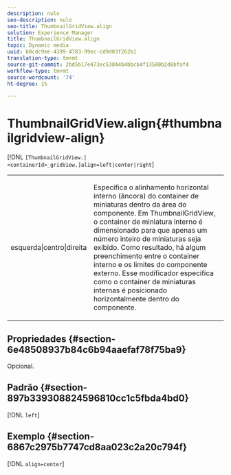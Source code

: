 ```yaml
---
description: nulo
seo-description: nulo
seo-title: ThumbnailGridView.align
solution: Experience Manager
title: ThumbnailGridView.align
topic: Dynamic media
uuid: b0cdc9ee-4399-4783-99ec-cd9d03f262b1
translation-type: tm+mt
source-git-commit: 2bd5b17e473ec53844b4bbcb4f13580b2d6bfaf4
workflow-type: tm+mt
source-wordcount: '74'
ht-degree: 1%

---
```



# ThumbnailGridView.align{#thumbnailgridview-align}

[!DNL `[ThumbnailGridView.|<containerId>_gridView.]align=left|center|right`]

<table id="table_95890560230C48BBB03A8082F56382CA"> 
 <tbody> 
  <tr> 
   <td> <p> <span class="codeph"> esquerda|centro|direita</span> </p> </td> 
   <td> <p> Especifica o alinhamento horizontal interno (âncora) do container de miniaturas dentro da área do componente. Em ThumbnailGridView, o container de miniatura interno é dimensionado para que apenas um número inteiro de miniaturas seja exibido. Como resultado, há algum preenchimento entre o container interno e os limites do componente externo. Esse modificador especifica como o container de miniaturas internas é posicionado horizontalmente dentro do componente. </p> </td> 
  </tr> 
 </tbody> 
</table>

## Propriedades {#section-6e48508937b84c6b94aaefaf78f75ba9}

Opcional.

## Padrão {#section-897b339308824596810cc1c5fbda4bd0}

[!DNL `left`]

## Exemplo {#section-6867c2975b7747cd8aa023c2a20c794f}

[!DNL `align=center`]
